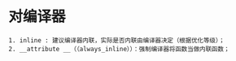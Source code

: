 # 对编译器
	1. inline : 建议编译器内联，实际是否内联由编译器决定（根据优化等级）；
	2. __attribute __（（always_inline））：强制编译器将函数当做内联函数；

